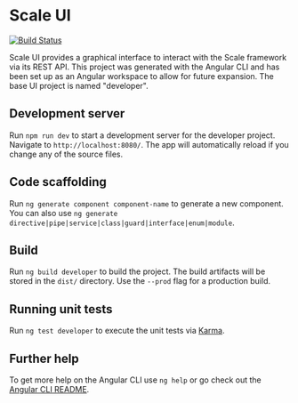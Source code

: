 # Scale UI

[![Build Status](https://travis-ci.org/ngageoint/scale-ui.svg?branch=master)](https://travis-ci.org/ngageoint/scale-ui)

Scale UI provides a graphical interface to interact with the Scale framework via its REST API. This project was generated with the Angular CLI and has been set up as an Angular workspace to allow for future expansion. The base UI project is named "developer".  

## Development server

Run `npm run dev` to start a development server for the developer project. Navigate to `http://localhost:8080/`. The app will automatically reload if you change any of the source files.

## Code scaffolding

Run `ng generate component component-name` to generate a new component. You can also use `ng generate directive|pipe|service|class|guard|interface|enum|module`.

## Build

Run `ng build developer` to build the project. The build artifacts will be stored in the `dist/` directory. Use the `--prod` flag for a production build.

## Running unit tests

Run `ng test developer` to execute the unit tests via [Karma](https://karma-runner.github.io).

## Further help

To get more help on the Angular CLI use `ng help` or go check out the [Angular CLI README](https://github.com/angular/angular-cli/blob/master/README.md).
